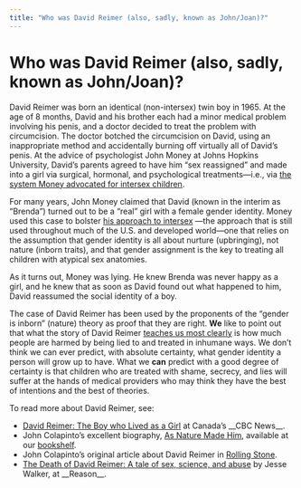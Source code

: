```yaml
---
title: "Who was David Reimer (also, sadly, known as John/Joan)?"
---
```


# Who was David Reimer (also, sadly, known as John/Joan)?

David Reimer was born an identical (non-intersex) twin boy in 1965. At the age of 8 months, David and his brother each had a minor medical problem involving his penis, and a doctor decided to treat the problem with circumcision. The doctor botched the circumcision on David, using an inappropriate method and accidentally burning off virtually all of David&#8217;s penis. At the advice of psychologist John Money at Johns Hopkins University, David&#8217;s parents agreed to have him &#8220;sex reassigned&#8221; and made into a girl via surgical, hormonal, and psychological treatments&#8212;i.e., via <a href="/faq/concealment">the system Money advocated for intersex children</a>.  

For many years, John Money claimed that David (known in the interim as &#8220;Brenda&#8221;) turned out to be a &#8220;real&#8221; girl with a female gender identity. Money used this case to bolster <a href="/faq/concealment">his approach to intersex</a> &#8212;the approach that is still used throughout much of the U.S. and developed world&#8212;one that relies on the assumption that gender identity is all about nurture (upbringing), not nature (inborn traits), and that gender assignment is the key to treating all children with atypical sex anatomies.  

As it turns out, Money was lying. He knew Brenda was never happy as a girl, and he knew that as soon as David found out what happened to him, David reassumed the social identity of a boy.  

The case of David Reimer has been used by the proponents of the &#8220;gender is inborn&#8221; (nature) theory as proof that they are right. __We__ like to point out that what the story of David Reimer <a href="/news/pbs_sex_unknown">teaches us most clearly</a> is how much people are harmed by being lied to and treated in inhumane ways. We don&#8217;t think we can ever predict, with absolute certainty, what gender identity a person will grow up to have. What we __can__ predict with a good degree of certainty is that children who are treated with shame, secrecy, and lies will suffer at the hands of medical providers who may think they have the best of intentions and the best of theories.  

To read more about David Reimer, see:  

<ul>
	<li><a href="http://www.cbc.ca/news/background/reimer/">David Reimer: The Boy who Lived as a Girl</a> at Canada&#8217;s __CBC News__.</li>
	<li>John Colapinto&#8217;s excellent biography, <a href="/books/colapinto">As Nature Made Him</a>, available at our <a href="/library/books">bookshelf</a>.</li>
	<li>John Colapinto&#8217;s original article about David Reimer in <a href="/http%3A//www.pfc.org.uk/news/1998/johnjoan.htm">Rolling Stone</a>.</li>
	<li><a href="http://www.reason.com/links/links052404.shtml">The Death of David Reimer: A tale of sex, science, and abuse</a> by Jesse Walker, at __Reason__.</li>
</ul>
